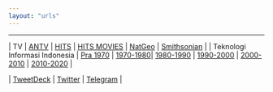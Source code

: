 ```yaml
---
layout: "urls"
---
```

<hr>

| TV | [ANTV](https://visionplus.okezone.com/play/12-antv) | [HITS](https://www.hitstv.com/schedule.php) | [HITS MOVIES](https://movies.hitstv.com/schedule.html) | [NatGeo](http://www.natgeotv.com/asia/) | [Smithsonian](https://www.smithsonianchannel.asia/) |
| Teknologi Informasi Indonesia | [Pra 1970](https://rahmatm.samik-ibrahim.vlsm.org/2020/10/teknolog-informasi-indonesia-sebelum.html) | [1970-1980](https://rahmatm.samik-ibrahim.vlsm.org/2020/10/teknolog-informasi-indonesia-1970-1980.html)| [1980-1990](https://rahmatm.samik-ibrahim.vlsm.org/2020/10/teknolog-informasi-indonesia-1980-1990.html) | [1990-2000](https://rahmatm.samik-ibrahim.vlsm.org/2020/10/teknolog-informasi-indonesia-1990-2000.html) | [2000-2010](https://rahmatm.samik-ibrahim.vlsm.org/2020/10/teknologi-informasi-indonesia-2000-2010.html) | [2010-2020](https://rahmatm.samik-ibrahim.vlsm.org/2020/10/teknologi-informasi-indonesia-2010-2020.html) |

| [TweetDeck](https://tweetdeck.twitter.com/) | [Twitter](https://twitter.com/) | [Telegram](https://web.telegram.org/) | 
